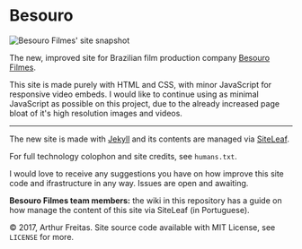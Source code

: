 # Besouro

![Besouro Filmes' site snapshot](https://cldup.com/7KCvWbwNlS.jpg)

The new, improved site for Brazilian film production company [Besouro Filmes](http://besourofilmes.com/).

This site is made purely with HTML and CSS, with minor JavaScript for responsive video embeds. I would like to continue using as minimal JavaScript as possible on this project, due to the already increased page bloat of it's high resolution images and videos.

---

The new site is made with [Jekyll](https://jekyllrb.com/) and its contents are managed via [SiteLeaf](https://siteleaf.com/).

For full technology colophon and site credits, see `humans.txt`.

I would love to receive any suggestions you have on how improve this site code and ifrastructure in any way. Issues are open and awaiting.

**Besouro Filmes team members:** the wiki in this repository has a guide on how manage the content of this site via SiteLeaf (in Portuguese).

&copy; 2017, Arthur Freitas. Site source code available with MIT License, see `LICENSE` for more.

